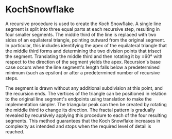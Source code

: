 # KochSnowflake

  A recursive procedure is used to create the Koch Snowflake. A single line segment is split into three equal parts at each recursive step, resulting in four smaller segments. 
The middle third of the line is replaced with two sides of an equilateral triangle, pointing outward from the original segment. 
In particular, this includes identifying the apex of the equilateral triangle that the middle third forms and determining the two division points that trisect the segment.
Translating the middle third and then rotating it by ±60° with respect to the direction of the segment yields the apex.
Recursion's base case occurs when the line segment's length falls below a predetermined minimum (such as epsilon) or after a predetermined number of recursive steps. 

  The segment is drawn without any additional subdivision at this point, and the recursion ends.
The vertices of the triangle can be positioned in relation to the original line segment's endpoints using translation to make the implementation simpler. 
The triangular peak can then be created by rotating the middle third to change its direction. 
The fractal pattern is gradually revealed by recursively applying this procedure to each of the four resulting segments. 
This method guarantees that the Koch Snowflake increases in complexity as intended and stops when the required level of detail is reached.
